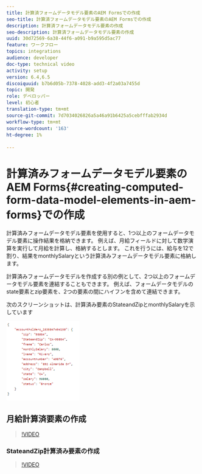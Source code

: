 ```yaml
---
title: 計算済フォームデータモデル要素のAEM Formsでの作成
seo-title: 計算済フォームデータモデル要素のAEM Formsでの作成
description: 計算済フォームデータモデル要素の作成
seo-description: 計算済フォームデータモデル要素の作成
uuid: 30d72569-6a38-44f6-a091-b9a595d5ac77
feature: ワークフロー
topics: integrations
audience: developer
doc-type: technical video
activity: setup
version: 6.4,6.5
discoiquuid: b7b6d05b-7378-4028-add3-4f2a03a7455d
topic: 開発
role: デベロッパー
level: 初心者
translation-type: tm+mt
source-git-commit: 7d7034026826a5a46a91b6425a5cebfffab2934d
workflow-type: tm+mt
source-wordcount: '163'
ht-degree: 1%

---
```



# 計算済みフォームデータモデル要素のAEM Forms{#creating-computed-form-data-model-elements-in-aem-forms}での作成

計算済みフォームデータモデル要素を使用すると、1つ以上のフォームデータモデル要素に操作結果を格納できます。 例えば、月給フィールドに対して数学演算を実行して月給を計算し、格納するとします。 これを行うには、給与を12で割り、結果をmonthlySalaryという計算済みフォームデータモデル要素に格納します。

計算済みフォームデータモデルを作成する別の例として、2つ以上のフォームデータモデル要素を連結することもできます。 例えば、フォームデータモデルのstate要素とzip要素を、2つの要素の間にハイフンを含めて連結できます。

次のスクリーンショットは、計算済み要素のStateandZipとmonthlySalaryを示しています

![computedfdmelement](assets/computedfdmelement.gif)

## 月給計算済要素の作成

>[!VIDEO](https://video.tv.adobe.com/v/23855?quality=9&learn=on)

### StateandZip計算済み要素の作成

>[!VIDEO](https://video.tv.adobe.com/v/23856/?quality=9&learn=on)

